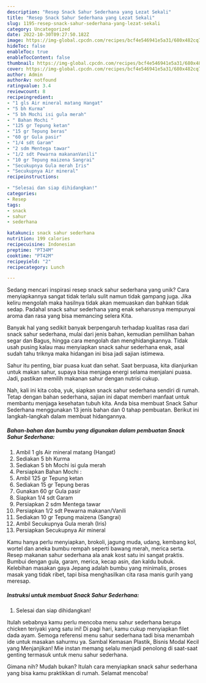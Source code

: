 ```yaml
---
description: "Resep Snack Sahur Sederhana yang Lezat Sekali"
title: "Resep Snack Sahur Sederhana yang Lezat Sekali"
slug: 1195-resep-snack-sahur-sederhana-yang-lezat-sekali
category: Uncategorized
date: 2022-10-30T09:27:50.182Z
image: https://img-global.cpcdn.com/recipes/bcf4e546941e5a31/680x482cq70/snack-sahur-sederhana-foto-resep-utama.jpg
hideToc: false
enableToc: true
enableTocContent: false
thumbnail: https://img-global.cpcdn.com/recipes/bcf4e546941e5a31/680x482cq70/snack-sahur-sederhana-foto-resep-utama.jpg
cover: https://img-global.cpcdn.com/recipes/bcf4e546941e5a31/680x482cq70/snack-sahur-sederhana-foto-resep-utama.jpg
author: Admin
authorAv: notfound
ratingvalue: 3.4
reviewcount: 8
recipeingredient:
- "1 gls Air mineral matang Hangat"
- "5 bh Kurma"
- "5 bh Mochi isi gula merah"
- " Bahan Mochi "
- "125 gr Tepung ketan"
- "15 gr Tepung beras"
- "60 gr Gula pasir"
- "1/4 sdt Garam"
- "2 sdm Mentega tawar"
- "1/2 sdt Pewarna makananVanili"
- "10 gr Tepung maizena Sangrai"
- "Secukupnya Gula merah Iris"
- "Secukupnya Air mineral"
recipeinstructions:

- "Selesai dan siap dihidangkan!"
categories:
- Resep
tags:
- snack
- sahur
- sederhana

katakunci: snack sahur sederhana 
nutrition: 199 calories
recipecuisine: Indonesian
preptime: "PT34M"
cooktime: "PT42M"
recipeyield: "2"
recipecategory: Lunch

---
```





Sedang mencari inspirasi resep snack sahur sederhana yang unik? Cara menyiapkannya sangat tidak terlalu sulit namun tidak gampang juga. Jika keliru mengolah maka hasilnya tidak akan memuaskan dan bahkan tidak sedap. Padahal snack sahur sederhana yang enak seharusnya mempunyai aroma dan rasa yang bisa memancing selera Kita.





Banyak hal yang sedikit banyak berpengaruh terhadap kualitas rasa dari snack sahur sederhana, mulai dari jenis bahan, kemudian pemilihan bahan segar dan Bagus, hingga cara mengolah dan menghidangkannya. Tidak usah pusing kalau mau menyiapkan snack sahur sederhana enak,      asal sudah tahu triknya maka hidangan ini bisa jadi sajian istimewa.














Sahur itu penting, biar puasa kuat dan sehat. Saat berpuasa, kita dianjurkan untuk makan sahur, supaya bisa menjaga energi selama menjalani puasa. Jadi, pastikan memilih makanan sahur dengan nutrisi cukup.






Nah, kali ini kita coba, yuk, siapkan snack sahur sederhana sendiri di rumah. Tetap dengan bahan sederhana, sajian ini dapat memberi manfaat untuk membantu menjaga kesehatan tubuh kita. Anda bisa membuat Snack Sahur Sederhana menggunakan 13 jenis bahan dan 0 tahap pembuatan. Berikut ini langkah-langkah dalam membuat hidangannya.

<!--inarticleads1-->

##### Bahan-bahan dan bumbu yang digunakan dalam pembuatan Snack Sahur Sederhana:

1. Ambil 1 gls Air mineral matang (Hangat)
1. Sediakan 5 bh Kurma
1. Sediakan 5 bh Mochi isi gula merah
1. Persiapkan  Bahan Mochi :
1. Ambil 125 gr Tepung ketan
1. Sediakan 15 gr Tepung beras
1. Gunakan 60 gr Gula pasir
1. Siapkan 1/4 sdt Garam
1. Persiapkan 2 sdm Mentega tawar
1. Persiapkan 1/2 sdt Pewarna makanan/Vanili
1. Sediakan 10 gr Tepung maizena (Sangrai)
1. Ambil Secukupnya Gula merah (Iris)
1. Persiapkan Secukupnya Air mineral


Kamu hanya perlu menyiapkan, brokoli, jagung muda, udang, kembang kol, wortel dan aneka bumbu rempah seperti bawang merah, merica serta. Resep makanan sahur sederhana ala anak kost satu ini sangat praktis. Bumbui dengan gula, garam, merica, kecap asin, dan kaldu bubuk. Kelebihan masakan gaya Jepang adalah bumbu yang minimalis, proses masak yang tidak ribet, tapi bisa menghasilkan cita rasa manis gurih yang meresap. 

<!--inarticleads2-->

##### Instruksi untuk membuat Snack Sahur Sederhana:


1. Selesai dan siap dihidangkan!

Itulah sebabnya kamu perlu mencoba menu sahur sederhana berupa chicken teriyaki yang satu ini! Di pagi hari, kamu cukup menyiapkan filet dada ayam. Semoga referensi menu sahur sederhana tadi bisa menambah ide untuk masakan sahurmu ya. Sambal Kemasan Plastik, Bisnis Modal Kecil yang Menjanjikan! Mie instan memang selalu menjadi penolong di saat-saat genting termasuk untuk menu sahur sederhana. 

Gimana nih? Mudah bukan? Itulah cara menyiapkan snack sahur sederhana yang bisa kamu praktikkan di rumah. Selamat mencoba!
